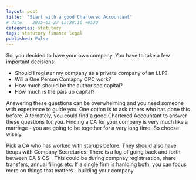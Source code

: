 ```yaml
---
layout: post
title:  "Start with a good Chartered Accountant"
# date:   2025-03-27 15:38:10 +0530
categories: statutory
tags: statutory finance legal
published: False
---
```


So, you decided to have your own company. You have to take a few important decisions:
- Should I register my company as a private company of an LLP?
- Will a One Person Comapny OPC work?
- How much should be the authorised capital?
- How much is the pais up capital?

Answering these questions can be overwhelming and you need someone with experience to guide you. One option is to ask others who has done this before. Alternately, you could find a good Chartered Accountant to answer these questions for you. Finding a CA for your company is very much like a marriage - you are going to be together for a very long time. So choose wisely. 

Pick a CA who has worked with starups before. They should also have tieups with Company Secretaries. There is a log of going back and forth between CA & CS - This could be during compnay registrastion, share transfers, annual filings etc. If a single firm is hanlding both, you can focus more  on things that matters - building your company